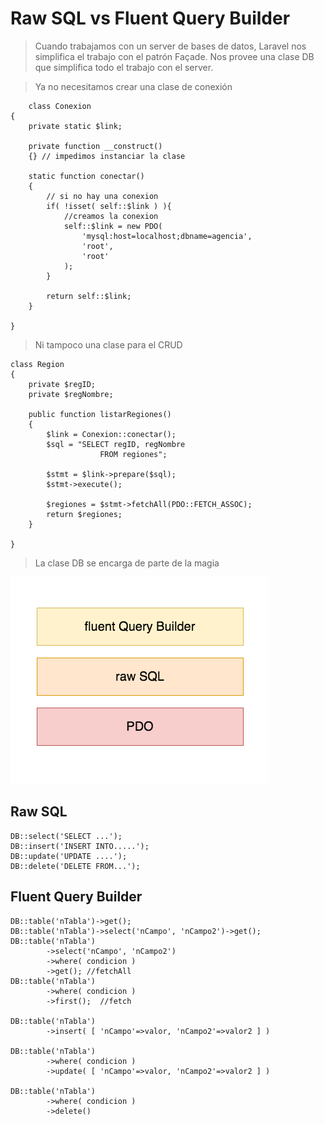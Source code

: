 # Raw SQL vs Fluent Query Builder

> Cuando trabajamos con un server de bases de datos, Laravel nos simplifica el trabajo con el patrón Façade.
> Nos provee una clase DB que simplifica todo el trabajo con el server.

> Ya no necesitamos crear una clase de conexión

        class Conexion
    {
        private static $link;

        private function __construct()
        {} // impedimos instanciar la clase

        static function conectar()
        {
            // si no hay una conexion
            if( !isset( self::$link ) ){
                //creamos la conexion
                self::$link = new PDO(
                    'mysql:host=localhost;dbname=agencia',
                    'root',
                    'root'
                );
            }

            return self::$link;
        }

    }

> Ni tampoco una clase para el CRUD

    class Region
    {
        private $regID;
        private $regNombre;

        public function listarRegiones()
        {
            $link = Conexion::conectar();
            $sql = "SELECT regID, regNombre
                        FROM regiones";

            $stmt = $link->prepare($sql);
            $stmt->execute();

            $regiones = $stmt->fetchAll(PDO::FETCH_ASSOC);
            return $regiones;
        }

    }

> La clase DB se encarga de parte de la magia

<img src="imagenes/capas-rSQL+fQB.png">


## Raw SQL

	DB::select('SELECT ...');
	DB::insert('INSERT INTO.....');
	DB::update('UPDATE ....');
	DB::delete('DELETE FROM...');

## Fluent Query Builder

    DB::table('nTabla')->get();  
    DB::table('nTabla')->select('nCampo', 'nCampo2')->get();
    DB::table('nTabla')
            ->select('nCampo', 'nCampo2')
            ->where( condicion )
            ->get(); //fetchAll  
    DB::table('nTabla')
            ->where( condicion )
            ->first();  //fetch   
    
    DB::table('nTabla')
            ->insert( [ 'nCampo'=>valor, 'nCampo2'=>valor2 ] )  
    
    DB::table('nTabla')
            ->where( condicion )
            ->update( [ 'nCampo'=>valor, 'nCampo2'=>valor2 ] )  
    
    DB::table('nTabla')
            ->where( condicion )
            ->delete()  
    
    
